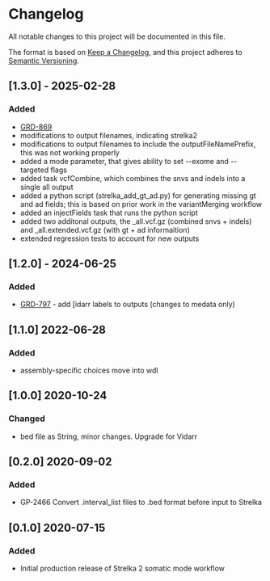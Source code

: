 # Changelog
All notable changes to this project will be documented in this file.

The format is based on [Keep a Changelog](https://keepachangelog.com/en/1.0.0/),
and this project adheres to [Semantic Versioning](https://semver.org/spec/v2.0.0.html).


## [1.3.0] - 2025-02-28
### Added
- [GRD-869](https://jira.oicr.on.ca/browse/GRD-869)
- modifications to output filenames, indicating strelka2
- modifications to output filenames to include the outputFileNamePrefix, this was not working properly
- added a mode parameter, that gives ability to set --exome and --targeted flags
- added task vcfCombine, which combines the snvs and indels into a single all output
- added a python script (strelka_add_gt_ad.py) for generating missing gt and ad fields; this is based on prior work in the variantMerging workflow
- added an injectFields task that runs the python script
- added two additonal outputs, the _all.vcf.gz (combined snvs + indels) and _all.extended.vcf.gz (with gt + ad informaition)
- extended regression tests to account for new outputs

## [1.2.0] - 2024-06-25
### Added
- [GRD-797](https://jira.oicr.on.ca/browse/GRD-797) - add [idarr labels to outputs (changes to medata only)

## [1.1.0] 2022-06-28
### Added
- assembly-specific choices move into wdl

## [1.0.0] 2020-10-24
### Changed
- bed file as String, minor changes. Upgrade for Vidarr

## [0.2.0] 2020-09-02
### Added
- GP-2466 Convert .interval_list files to .bed format before input to Strelka

## [0.1.0] 2020-07-15
### Added
- Initial production release of Strelka 2 somatic mode workflow
